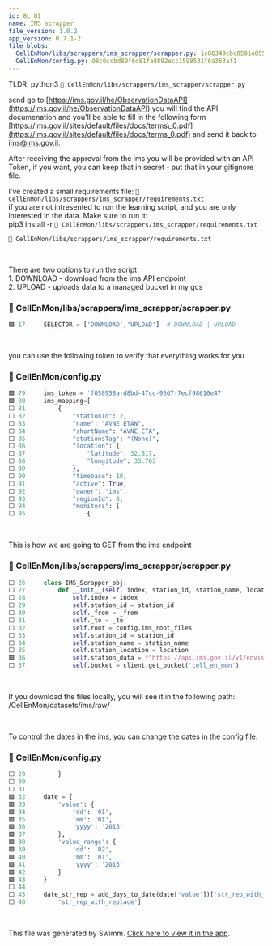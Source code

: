 ```yaml
---
id: 8L_U1
name: IMS scrapper
file_version: 1.0.2
app_version: 0.7.1-2
file_blobs:
  CellEnMon/libs/scrappers/ims_scrapper/scrapper.py: 1c06349cbc8591e8558c75507151df7fa1c42567
  CellEnMon/config.py: 08c0ccbd89f6d81fa8892ecc1598531f6a363af1
---
```


TLDR: python3 `📄 CellEnMon/libs/scrappers/ims_scrapper/scrapper.py`

send go to [https://ims.gov.il/he/ObservationDataAPI](https://ims.gov.il/he/ObservationDataAPI) you will find the API documenation and you'll be able to fill in the following form [https://ims.gov.il/sites/default/files/docs/terms\_0.pdf](https://ims.gov.il/sites/default/files/docs/terms_0.pdf) and send it back to [&#105;&#109;&#115;&#64;&#x69;&#109;&#115;&#x2e;&#103;&#x6f;&#118;&#x2e;&#x69;&#x6c;](mailto:ims@ims.gov.il).

After receiving the approval from the ims you will be provided with an API Token, if you want, you can keep that in secret - put that in your gitignore file.

I've created a small requirements file: `📄 CellEnMon/libs/scrappers/ims_scrapper/requirements.txt`  
if you are not intresented to run the learning script, and you are only interested in the data. Make sure to run it:  
pip3 install -r `📄 CellEnMon/libs/scrappers/ims_scrapper/requirements.txt`

`📄 CellEnMon/libs/scrappers/ims_scrapper/requirements.txt`

<br/>

There are two options to run the script:  
1\. DOWNLOAD - download from the ims API endpoint  
2\. UPLOAD - uploads data to a managed bucket in my gcs
<!-- NOTE-swimm-snippet: the lines below link your snippet to Swimm -->
### 📄 CellEnMon/libs/scrappers/ims_scrapper/scrapper.py
```python
🟩 17     SELECTOR = ['DOWNLOAD','UPLOAD']  # DOWNLOAD | UPLOAD
```

<br/>

you can use the following token to verify that everything works for you
<!-- NOTE-swimm-snippet: the lines below link your snippet to Swimm -->
### 📄 CellEnMon/config.py
```python
🟩 79     ims_token = 'f058958a-d8bd-47cc-95d7-7ecf98610e47'
🟩 80     ims_mapping=[
⬜ 81         {
⬜ 82             "stationId": 2,
⬜ 83             "name": "AVNE ETAN",
⬜ 84             "shortName": "AVNE ETA",
⬜ 85             "stationsTag": "(None)",
⬜ 86             "location": {
⬜ 87                 "latitude": 32.817,
⬜ 88                 "longitude": 35.763
⬜ 89             },
⬜ 90             "timebase": 10,
⬜ 91             "active": True,
⬜ 92             "owner": "ims",
⬜ 93             "regionId": 8,
⬜ 94             "monitors": [
⬜ 95                 {
```

<br/>

This is how we are going to GET from the ims endpoint
<!-- NOTE-swimm-snippet: the lines below link your snippet to Swimm -->
### 📄 CellEnMon/libs/scrappers/ims_scrapper/scrapper.py
```python
⬜ 26     class IMS_Scrapper_obj:
⬜ 27         def __init__(self, index, station_id, station_name, location, _from, _to):
⬜ 28             self.index = index
⬜ 29             self.station_id = station_id
⬜ 30             self._from = _from
⬜ 31             self._to = _to
⬜ 32             self.root = config.ims_root_files
⬜ 33             self.station_id = station_id
⬜ 34             self.station_name = station_name
⬜ 35             self.station_location = location
🟩 36             self.station_data = f"https://api.ims.gov.il/v1/envista/stations/{station_id}/data/?from={_from}&to={_to}"
⬜ 37             self.bucket = client.get_bucket('cell_en_mon')
```

<br/>

If you download the files locally, you will see it in the following path: /CellEnMon/datasets/ims/raw/

<br/>

To control the dates in the ims, you can change the dates in the config file:
<!-- NOTE-swimm-snippet: the lines below link your snippet to Swimm -->
### 📄 CellEnMon/config.py
```python
⬜ 29         }
⬜ 30     
⬜ 31     
🟩 32     date = {
🟩 33         'value': {
🟩 34             'dd': '01',
🟩 35             'mm': '01',
🟩 36             'yyyy': '2013'
🟩 37         },
🟩 38         'value_range': {
🟩 39             'dd': '02',
🟩 40             'mm': '01',
🟩 41             'yyyy': '2013'
🟩 42         }
🟩 43     }
⬜ 44     
⬜ 45     date_str_rep = add_days_to_date(date['value'])['str_rep_with_replace'] + '_' + add_days_to_date(date['value_range'])[
⬜ 46         'str_rep_with_replace']
```

<br/>

This file was generated by Swimm. [Click here to view it in the app](https://app.swimm.io/repos/Z2l0aHViJTNBJTNBQ2VsbEVuTW9uLVJlc2VhcmNoJTNBJTNBc2FnaXRpbWluc2t5/docs/8L_U1).